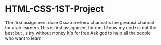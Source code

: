 # HTML-CSS-1ST-Project
The first assignment done 
Ossama elzero channal is the greatest channal for arab learners
This is first assignment for me.
I Know my code is not the best but , a try without money
It's for free
Ask god to help all the people who want to learn

